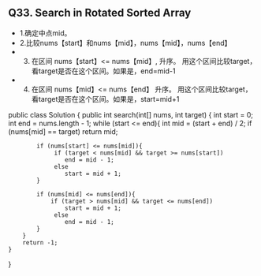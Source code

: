 ## Q33. Search in Rotated Sorted Array

* 1.确定中点mid。
* 2.比较nums【start】和nums【mid】，nums【mid】，nums【end】
* 3. 在区间  nums【start】<=  nums【mid】, 升序。 
       用这个区间比较target，看target是否在这个区间。如果是，end=mid-1
*  4. 在区间  nums【mid】<= nums【end】 升序。
     用这个区间比较target，看target是否在这个区间。如果是，start=mid+1


public class Solution {
    public int search(int[] nums, int target) {
        int start = 0;
        int end = nums.length - 1;
        while (start <= end){
            int mid = (start + end) / 2;
            if (nums[mid] == target)
                return mid;
        
            if (nums[start] <= nums[mid]){
                 if (target < nums[mid] && target >= nums[start]) 
                    end = mid - 1;
                 else
                    start = mid + 1;
            } 
        
            if (nums[mid] <= nums[end]){
                if (target > nums[mid] && target <= nums[end])
                    start = mid + 1;
                 else
                    end = mid - 1;
            }
        }
        return -1;
    }
}
